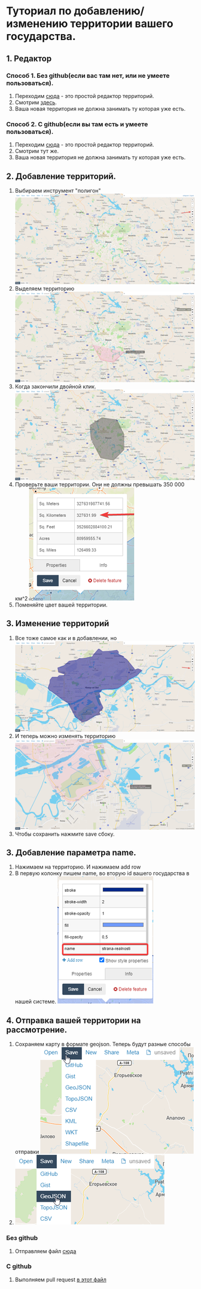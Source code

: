 # Туториал по добавлению/изменению территории вашего государства.

## 1. Редактор
### Способ 1. Без github(если вас там нет, или не умеете пользоваться).
1. Переходим [сюда](http://geojson.io/) - это простой редактор территорий.
2. Смотрим [здесь](https://github.com/artegoser/MOVC/blob/main/geo/geo.geojson).
3. Ваша новая территория не должна занимать ту которая уже есть.
### Способ 2. C github(если вы там есть и умеете пользоваться).
1. Переходим [сюда](http://geojson.io/#id=github:artegoser/MOVC/blob/main/geo/geo.geojson) - это простой редактор территорий.
2. Смотрим тут же.
3. Ваша новая территория не должна занимать ту которая уже есть.
## 2. Добавление территорий.
1. Выбираем инструмент "полигон"  ![](https://github.com/artegoser/artegoser.github.io/raw/master/movc/docs/imgs/geo-1.png)
2. Выделяем территорию  ![](https://github.com/artegoser/artegoser.github.io/raw/master/movc/docs/imgs/geo-2.png)
3. Когда закончили двойной клик.  ![](https://github.com/artegoser/artegoser.github.io/raw/master/movc/docs/imgs/geo-3.png)
4. Проверьте ваши территории. Они не должны превышать 350 000 км^2  ![](https://github.com/artegoser/artegoser.github.io/raw/master/movc/docs/imgs/geo-info.png)
5. Поменяйте цвет вашей территории.
## 3. Изменение территорий
1. Все тоже самое как и в добавлении, но  ![](https://github.com/artegoser/artegoser.github.io/raw/master/movc/docs/imgs/geo-edit-1.png)
2. И теперь можно изменять территорию  ![](https://github.com/artegoser/artegoser.github.io/raw/master/movc/docs/imgs/geo-edit-2.png)
3. Чтобы сохранить нажмите save сбоку.

## 3. Добавление параметра name.
1. Нажимаем на территорию. И нажимаем add row
2. В первую колонку пишем name, во вторую id вашего государства в нашей системе.  ![](https://github.com/artegoser/artegoser.github.io/raw/master/movc/docs/imgs/geo-name.png)

## 4. Отправка вашей территории на рассмотрение.
1. Сохраняем карту в формате geojson. Теперь будут разные способы отправки  ![](https://github.com/artegoser/artegoser.github.io/raw/master/movc/docs/imgs/geo-4.png) 
2. ![](https://github.com/artegoser/artegoser.github.io/raw/master/movc/docs/imgs/geo-5.png)
### Без github
1. Отправляем файл [сюда](https://vk.com/mapofvc)
### С github 
1. Выполняем pull request [в этот файл](https://github.com/artegoser/MOVC/blob/main/geo/geo.geojson)